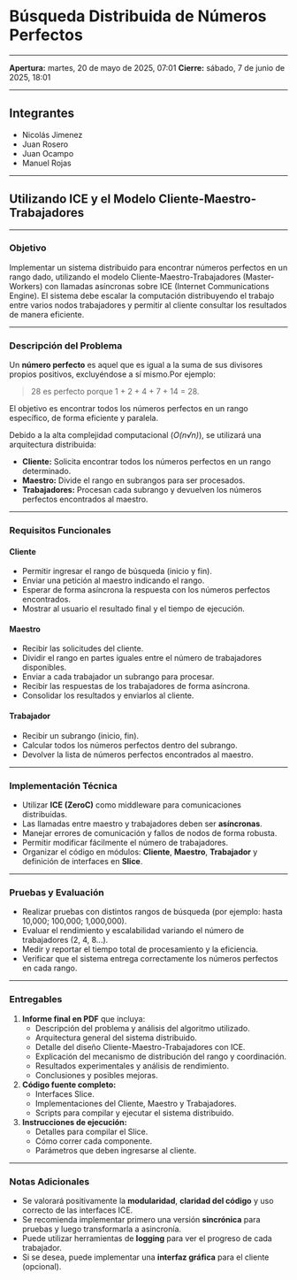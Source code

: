# Búsqueda Distribuida de Números Perfectos

---

**Apertura:** martes, 20 de mayo de 2025, 07:01
**Cierre:** sábado, 7 de junio de 2025, 18:01

---

## Integrantes

- Nicolás Jimenez
- Juan Rosero
- Juan Ocampo
- Manuel Rojas

---

## Utilizando ICE y el Modelo Cliente-Maestro-Trabajadores

---

### Objetivo

Implementar un sistema distribuido para encontrar números perfectos en un rango dado, utilizando el modelo Cliente-Maestro-Trabajadores (Master-Workers) con llamadas asíncronas sobre ICE (Internet Communications Engine). El sistema debe escalar la computación distribuyendo el trabajo entre varios nodos trabajadores y permitir al cliente consultar los resultados de manera eficiente.

---

### Descripción del Problema

Un **número perfecto** es aquel que es igual a la suma de sus divisores propios positivos, excluyéndose a sí mismo.Por ejemplo:

> 28 es perfecto porque 1 + 2 + 4 + 7 + 14 = 28.

El objetivo es encontrar todos los números perfectos en un rango específico, de forma eficiente y paralela.

Debido a la alta complejidad computacional (_O(n√n)_), se utilizará una arquitectura distribuida:

- **Cliente:** Solicita encontrar todos los números perfectos en un rango determinado.
- **Maestro:** Divide el rango en subrangos para ser procesados.
- **Trabajadores:** Procesan cada subrango y devuelven los números perfectos encontrados al maestro.

---

### Requisitos Funcionales

#### Cliente

- Permitir ingresar el rango de búsqueda (inicio y fin).
- Enviar una petición al maestro indicando el rango.
- Esperar de forma asíncrona la respuesta con los números perfectos encontrados.
- Mostrar al usuario el resultado final y el tiempo de ejecución.

#### Maestro

- Recibir las solicitudes del cliente.
- Dividir el rango en partes iguales entre el número de trabajadores disponibles.
- Enviar a cada trabajador un subrango para procesar.
- Recibir las respuestas de los trabajadores de forma asíncrona.
- Consolidar los resultados y enviarlos al cliente.

#### Trabajador

- Recibir un subrango (inicio, fin).
- Calcular todos los números perfectos dentro del subrango.
- Devolver la lista de números perfectos encontrados al maestro.

---

### Implementación Técnica

- Utilizar **ICE (ZeroC)** como middleware para comunicaciones distribuidas.
- Las llamadas entre maestro y trabajadores deben ser **asíncronas**.
- Manejar errores de comunicación y fallos de nodos de forma robusta.
- Permitir modificar fácilmente el número de trabajadores.
- Organizar el código en módulos: **Cliente**, **Maestro**, **Trabajador** y definición de interfaces en **Slice**.

---

### Pruebas y Evaluación

- Realizar pruebas con distintos rangos de búsqueda (por ejemplo: hasta 10,000; 100,000; 1,000,000).
- Evaluar el rendimiento y escalabilidad variando el número de trabajadores (2, 4, 8...).
- Medir y reportar el tiempo total de procesamiento y la eficiencia.
- Verificar que el sistema entrega correctamente los números perfectos en cada rango.

---

### Entregables

1. **Informe final en PDF** que incluya:
   - Descripción del problema y análisis del algoritmo utilizado.
   - Arquitectura general del sistema distribuido.
   - Detalle del diseño Cliente-Maestro-Trabajadores con ICE.
   - Explicación del mecanismo de distribución del rango y coordinación.
   - Resultados experimentales y análisis de rendimiento.
   - Conclusiones y posibles mejoras.
2. **Código fuente completo:**
   - Interfaces Slice.
   - Implementaciones del Cliente, Maestro y Trabajadores.
   - Scripts para compilar y ejecutar el sistema distribuido.
3. **Instrucciones de ejecución:**
   - Detalles para compilar el Slice.
   - Cómo correr cada componente.
   - Parámetros que deben ingresarse al cliente.

---

### Notas Adicionales

- Se valorará positivamente la **modularidad**, **claridad del código** y uso correcto de las interfaces ICE.
- Se recomienda implementar primero una versión **sincrónica** para pruebas y luego transformarla a asincronía.
- Puede utilizar herramientas de **logging** para ver el progreso de cada trabajador.
- Si se desea, puede implementar una **interfaz gráfica** para el cliente (opcional).
